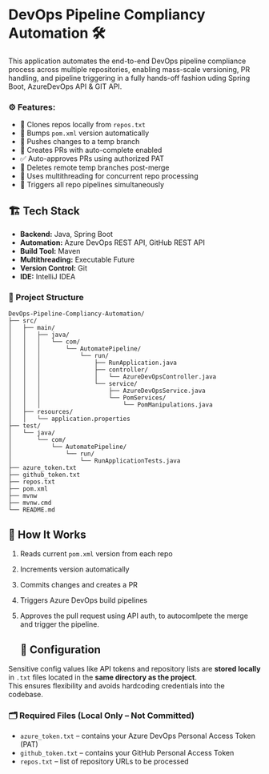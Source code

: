 # DevOps Pipeline Compliancy Automation 🛠️

This application automates the end-to-end DevOps pipeline compliance process across multiple repositories, enabling mass-scale versioning, PR handling, and pipeline triggering in a fully hands-off fashion uding Spring Boot, AzureDevOps API & GIT API.

### ⚙️ Features:

- 📁 Clones repos locally from `repos.txt`
- 🔧 Bumps `pom.xml` version automatically
- 🌿 Pushes changes to a temp branch
- 🔁 Creates PRs with auto-complete enabled
- ✅ Auto-approves PRs using authorized PAT
- 🧹 Deletes remote temp branches post-merge
- 🧵 Uses multithreading for concurrent repo processing
- 🚀 Triggers all repo pipelines simultaneously


## 🏗️ Tech Stack

- **Backend:** Java, Spring Boot
- **Automation:** Azure DevOps REST API, GitHub REST API
- **Build Tool:** Maven
- **Multithreading:** Executable Future
- **Version Control:** Git
- **IDE:** IntelliJ IDEA

### 📁 Project Structure

```text
DevOps-Pipeline-Compliancy-Automation/
├── src/
│   ├── main/
│   │   ├── java/
│   │   │   └── com/
│   │   │       └── AutomatePipeline/
│   │   │           └── run/
│   │   │               ├── RunApplication.java
│   │   │               ├── controller/
│   │   │               │   └── AzureDevOpsController.java
│   │   │               └── service/
│   │   │                   ├── AzureDevOpsService.java
│   │   │                   └── PomServices/
│   │   │                       └── PomManipulations.java
│   ├── resources/
│   │   └── application.properties
├── test/
│   └── java/
│       └── com/
│           └── AutomatePipeline/
│               └── run/
│                   └── RunApplicationTests.java
├── azure_token.txt
├── github_token.txt
├── repos.txt
├── pom.xml
├── mvnw
├── mvnw.cmd
└── README.md
```


## 🧪 How It Works

1. Reads current `pom.xml` version from each repo
2. Increments version automatically
3. Commits changes and creates a PR
4. Triggers Azure DevOps build pipelines
5. Approves the pull request using API auth, to autocomlpete the merge and trigger the pipeline.

   ## 🔧 Configuration

Sensitive config values like API tokens and repository lists are **stored locally** in `.txt` files located in the **same directory as the project**.  
This ensures flexibility and avoids hardcoding credentials into the codebase.

### 🗂️ Required Files (Local Only – Not Committed)

- `azure_token.txt` – contains your Azure DevOps Personal Access Token (PAT)
- `github_token.txt` – contains your GitHub Personal Access Token
- `repos.txt` – list of repository URLs to be processed
